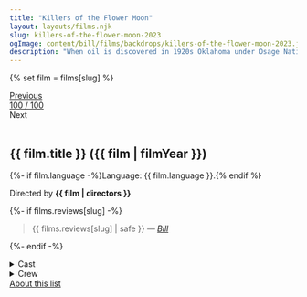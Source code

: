 ```yaml
---
title: "Killers of the Flower Moon"
layout: layouts/films.njk
slug: killers-of-the-flower-moon-2023
ogImage: content/bill/films/backdrops/killers-of-the-flower-moon-2023.jpg
description: "When oil is discovered in 1920s Oklahoma under Osage Nation land, the Osage people are murdered one by one—until the FBI steps in to unravel the mystery."
---
```


{% set film = films[slug] %}

<nav class="films">
  <div class="prev">
    <a href="../blue-jean-2023"><i class="fa-solid fa-chevron-left fa-xs"></i> Previous</a>
  </div>
  <div>
    <a class="simple" href="../">100 / 100</a>
  </div>
  <div class="next">
    <span>Next <i class="fa-solid fa-chevron-right fa-xs"></i></span>
  </div>
</nav>

<article class="film slug-killers-of-the-flower-moon-2023">
  <div class="backdrop-and-poster">
    <img class="poster" src="../films/posters/{{ slug }}.jpg" alt="">
    <img class="backdrop" src="../films/backdrops/{{ slug }}.jpg" alt="">
  </div>

  <h1>{{ film.title }} ({{ film | filmYear }})</h1>

  <p>
    {%- if film.language -%}Language: {{ film.language }}.{% endif %}
    
  </p>

  <p class="director">
    Directed by <strong>{{ film | directors }}</strong>
  </p>

  {%- if films.reviews[slug] -%}
    <blockquote> 
      {{ films.reviews[slug] | safe }} <em>—&nbsp;<a href="/bill">Bill</a></em>
    </blockquote> 
  {%- endif -%}

  <details>
    <summary>
      Cast
    </summary>
    <ul>
      {%- for cast in film.credits.cast -%}
        <li>
          {{ cast.name }} as <em>{{ cast.character }}</em>
        </li>
      {%- endfor -%}
    </ul>
  </details>

  <details>
    <summary>
      Crew
    </summary>
    <ul>
      {%- for crew in film.credits.crew -%}
        <li>
          {{ crew.name }} &mdash; <em>{{ crew.job }}</em>
        </li>
      {%- endfor -%}
    </ul>
  </details>

</article>
<footer>
  <a href="../about">About this list</a>
</footer>
